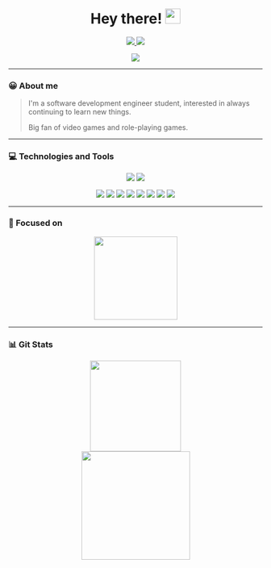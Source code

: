 <div align="center">
<h1>Hey there! <img src="https://raw.githubusercontent.com/MartinHeinz/MartinHeinz/master/wave.gif" width="30px"></h1>

<a href="https://www.linkedin.com/in/albertogarrido94/">
<img src=https://img.shields.io/badge/LinkedIn-0077B5?style=for-the-badge&logo=linkedin&logoColor=white> </a>
<a href="https://www.google.com">
<img src=https://img.shields.io/badge/Twitter-1DA1F2?style=for-the-badge&logo=twitter&logoColor=white> </a>

![](https://komarev.com/ghpvc/?username=AlbertRG&style=flat-square)
</div>

------------

<h3>😀 About me</h3>

>I'm a software development engineer student, interested in always continuing to learn new things.
> 
>Big fan of video games and role-playing games.

------------

<h3>💻 Technologies and Tools</h3>

<div align="center">
  
![](https://img.shields.io/badge/Windows-0078D6?style=for-the-badge&logo=windows&logoColor=white) ![](https://img.shields.io/badge/Linux-FCC624?style=for-the-badge&logo=linux&logoColor=black)

![](https://img.shields.io/badge/C-00599C?style=for-the-badge&logo=c&logoColor=white) ![](https://img.shields.io/badge/C%2B%2B-00599C?style=for-the-badge&logo=c%2B%2B&logoColor=white) ![](https://img.shields.io/badge/C%23-239120?style=for-the-badge&logo=c-sharp&logoColor=white) ![](https://img.shields.io/badge/Java-ED8B00?style=for-the-badge&logo=java&logoColor=white) ![](https://img.shields.io/badge/Kotlin-B125EA?style=for-the-badge&logo=kotlin&logoColor=white) ![](https://img.shields.io/badge/Python-FFD43B?style=for-the-badge&logo=python&logoColor=blue) ![](https://img.shields.io/badge/JavaScript-F7DF1E?style=for-the-badge&logo=javascript&logoColor=black) ![](https://img.shields.io/badge/PHP-777BB4?style=for-the-badge&logo=php&logoColor=white) 
</div>

------------

<div>
<h3> 🎯 Focused on</h3>
<p align="center"> <a href="https://github.com/AlbertRG/hyperblog">
  <img align="middle" height="165em" src="https://github-readme-stats.vercel.app/api/pin/?username=AlbertRG&repo=hyperblog&theme=onedark&hide_border=true" />
</a> </p>
</div>

------------

<h3>📊 Git Stats</h3>

<div align="center">
<img height="180em" src="https://github-readme-stats.vercel.app/api/top-langs/?username=AlbertRG&layout=compact&theme=merko&hide_border=true" />
</div>
<div align="center">
<img height="215em" src="https://github-readme-stats.vercel.app/api?username=AlbertRG&show_icons=true&hide_border=true&&count_private=true&include_all_commits=true&theme=onedark" />
</div>
